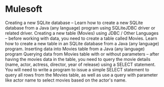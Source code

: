 # Mulesoft
Creating a new SQLite database – Learn how to create a new SQLite database from a Java (any language) program using SQLiteJDBC driver or related driver.  Creating a new table (Movies) using JDBC / Other Languages – before working with data, you need to create a table called Movies. Learn how to create a new table in an SQLite database from a Java (any language) program.  Inserting data into Movies table from a Java (any language) program  Querying data from Movies table with or without parameters – after having the movies data in the table, you need to query the movie details (name, actor, actress, director, year of release) using a SELECT statement. You will need to write a program to issue a simple SELECT statement to query all rows from the Movies table, as well as use a query with parameter like actor name to select movies based on the actor's name.
